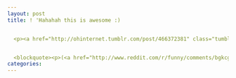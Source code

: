 ```yaml
---
layout: post
title: ! 'Hahahah this is awesome :)


  <p><a href="http://ohinternet.tumblr.com/post/466372381" class="tumblr_blog">ohinternet</a>:</p>


  <blockquote><p>(<a href="http://www.reddit.com/r/funny/comments/bgkcg/ive_seen_some_of_these_wallpapers_recently_do/c0moqj0">reddit</a>)</p></blockquote>'
categories: 
---
```

